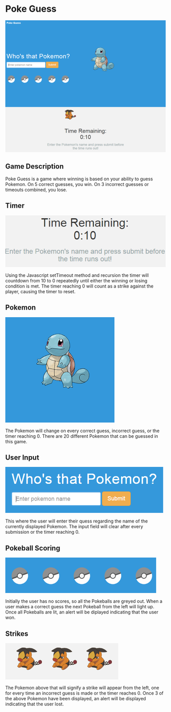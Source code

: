 # Poke Guess
![Landing Page Image](./readme-images/landing-page.png?raw=true "Poke Guess Landing Page")

## Game Description
Poke Guess is a game where winning is based on your ability to guess Pokemon. On 5 correct guesses, you win. On 3 incorrect guesses or timeouts combined, you lose.
## Timer
![Timer Image](./readme-images/timer.png?raw=true "Poke Guess Timer")

Using the Javascript setTimeout method and recursion the timer will countdown from 10 to 0 repeatedly until either the winning or losing condition is met. The timer reaching 0 will count as a strike against the player, causing the timer to reset.
## Pokemon
![Pokemon Image](./readme-images/pokemon.png?raw=true "Poke Guess Pokemonr")

The Pokemon will change on every correct guess, incorrect guess, or the timer reaching 0. There are 20 different Pokemon that can be guessed in this game.
## User Input
![Pokemon Name Input Image](./readme-images/pokemon-name-input.png?raw=true "Poke Guess Name Input")

This where the user will enter their quess regarding the name of the currently displayed Pokemon. The input field will clear after every submission or the timer reaching 0.

## Pokeball Scoring
![Pokeball Scores Image](./readme-images/pokeballs.png?raw=true "Poke Guess Pokeball Scores")

Initially the user has no scores, so all the Pokeballs are greyed out. When a user makes a correct guess the next Pokeball from the left will light up. Once all Pokeballs are lit, an alert will be diplayed indicating that the user won.

## Strikes
![Pokemon Strikes Image](./readme-images/strikes.png?raw=true "Poke Guess Strikes")

The Pokemon above that will signify a strike will appear from the left, one for every time an incorrect guess is made or the timer reaches 0. Once 3 of the above Pokemon have been displayed, an alert will be displayed indicating that the user lost.

